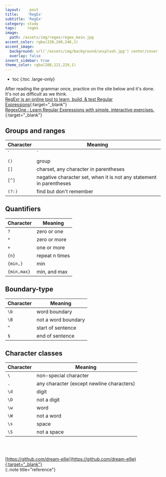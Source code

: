 ```yaml
---
layout:    post
title:    'RegEx'
subtitle: 'RegEx'
category: study
tags:     regex
image: 
  path: /assets/img/regex/regex_main.jpg
accent_color: rgba(220,240,246,1)
accent_image: 
  background: url('/assets/img/background/unsplash.jpg') center/cover 
  overlay: false
invert_sidebar: true
theme_color: rgba(208,121,229,1)
---
```


* toc
{:toc .large-only}

After reading the grammar once, practice on the site below and it's done.
It's not as difficult as we think.<br>
[RegExr is an online tool to learn, build, & test Regular Expressions](regexr.com/5mhou){:target="_blank"}<br>
[RegexOne : Learn Regular Expressions with simple, interactive exercises.](https://regexone.com/){:target="_blank"}<br>

## Groups and ranges

| Character | Meaning |
|--|--|
|`|`|or|
|`()`|group|
|`[]`|charset, any character in parentheses|
|`[^]`|	negative character set, when it is not any statement in parentheses|
|`(?:)`|	find but don't remember|

## Quantifiers

| Character | Meaning |
|--|--|
|`?`|	zero or one|
|`*`|	zero or more|
|`+`|	one or more|
|`{n}`|	repeat n times|
|`{min,}`|min|
|`{min,max}`|	min, and max|

## Boundary-type

| Character | Meaning |
|--|--|
|`\b`|word boundary|
|`\B`|not a word boundary|
|`^`|	start of sentence|
|`$`|	end of sentence|

## Character classes

| Character | Meaning |
|--|--|
|`\`|	non-special character|
|`.`|	any character (except newline characters)|
|`\d`|	digit|
|`\D`|not a digit|
|`\w`|	word|
|`\W`| not a word|
|`\s`|	space|
|`\S`|not a space|




<br>
<br>

[https://github.com/dream-ellie](https://github.com/dream-ellie){:target="_blank"}<br>
{:.note title="reference"}